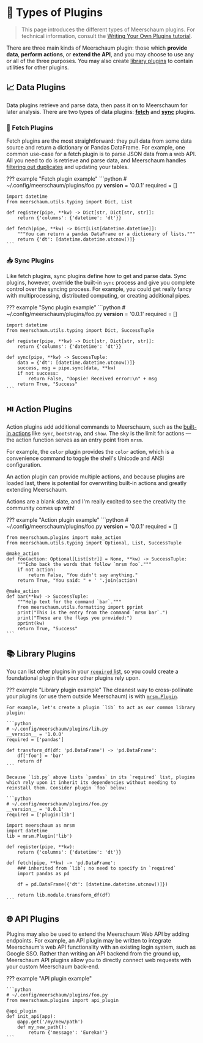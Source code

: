 # 🤔 Types of Plugins

> This page introduces the different types of Meerschaum plugins. For technical information, consult the [Writing Your Own Plugins tutorial](/reference/plugins/writing-plugins/).

There are three main kinds of Meerschaum plugin: those which **provide data**, **perform actions**, or **extend the API**, and you may choose to use any or all of the three purposes. You may also create [library plugins](#library-plugins) to contain utilities for other plugins.

## 📈 Data Plugins

Data plugins retrieve and parse data, then pass it on to Meerschaum for later analysis. There are two types of data plugins: [**fetch**](#fetch-plugins) and [**sync**](#sync-plugins) plugins.

### 🐶 Fetch Plugins

Fetch plugins are the most straightforward: they pull data from some data source and return a dictionary or Pandas DataFrame. For example, one common use-case for a fetch plugin is to parse JSON data from a web API. All you need to do is retrieve and parse data, and Meerschaum handles [filtering out duplicates](https://docs.meerschaum.io/#meerschaum.Pipe.filter_existing) and updating your tables.

??? example "Fetch plugin example"
    ```python
    # ~/.config/meerschaum/plugins/foo.py
    __version__ = '0.0.1'
    required = []

    import datetime
    from meerschaum.utils.typing import Dict, List

    def register(pipe, **kw) -> Dict[str, Dict[str, str]]:
        return {'columns': {'datetime': 'dt'}}

    def fetch(pipe, **kw) -> Dict[List[datetime.datetime]]:
        """You can return a pandas DataFrame or a dictionary of lists."""
        return {'dt': [datetime.datetime.utcnow()]}
    ```

### 📥 Sync Plugins

Like fetch plugins, sync plugins define how to get and parse data. Sync plugins, however, override the built-in `sync` process and give you complete control over the syncing process. For example, you could get really fancy with multiprocessing, distributed computing, or creating additional pipes.

??? example "Sync plugin example"
    ```python
    # ~/.config/meerschaum/plugins/foo.py
    __version__ = '0.0.1'
    required = []

    import datetime
    from meerschaum.utils.typing import Dict, SuccessTuple

    def register(pipe, **kw) -> Dict[str, Dict[str, str]]:
        return {'columns': {'datetime': 'dt'}}

    def sync(pipe, **kw) -> SuccessTuple:
        data = {'dt': [datetime.datetime.utcnow()]}
        success, msg = pipe.sync(data, **kw)
        if not success:
            return False, "Oopsie! Received error:\n" + msg
        return True, "Success"
    ```

## ⏯️ Action Plugins

Action plugins add additional commands to Meerschaum, such as the [built-in actions](/reference/actions) like `sync`, `bootstrap`, and `show`. The sky is the limit for actions ― the action function serves as an entry point from `mrsm`.

For example, the `color` plugin provides the `color` action, which is a convenience command to toggle the shell's Unicode and ANSI configuration.

An action plugin can provide multiple actions, and because plugins are loaded last, there is potential for overwriting built-in actions and greatly extending Meerschaum.

Actions are a blank slate, and I'm really excited to see the creativity the community comes up with!

??? example "Action plugin example"
    ```python
    # ~/.config/meerschaum/plugins/foo.py
    __version__ = '0.0.1'
    required = []

    from meerschaum.plugins import make_action
    from meerschaum.utils.typing import Optional, List, SuccessTuple

    @make_action
    def foo(action: Optional[List[str]] = None, **kw) -> SuccessTuple:
        """Echo back the words that follow `mrsm foo`."""
        if not action:
            return False, "You didn't say anything."
        return True, "You said: " + ' '.join(action)

    @make_action
    def bar(**kw) -> SuccessTuple:
        """Help text for the command `bar`."""
        from meerschaum.utils.formatting import pprint
        print("This is the entry from the command `mrsm bar`.")
        print("These are the flags you provided:")
        pprint(kw)
        return True, "Success"
    ```

## 📚 Library Plugins

You can list other plugins in your [`required` list](/reference/plugins/writing-plugins/), so you could create a foundational plugin that your other plugins rely upon.

??? example "Library plugin example"
    The cleanest way to cross-pollinate your plugins (or use them outside Meerschaum) is with [`mrsm.Plugin`](https://docs.meerschaum.io/#meerschaum.Plugin).

    For example, let's create a plugin `lib` to act as our common library plugin:

    ```python
    # ~/.config/meerschaum/plugins/lib.py
    __version__ = '1.0.0'
    required = ['pandas']

    def transform_df(df: 'pd.DataFrame') -> 'pd.DataFrame':
        df['foo'] = 'bar'
        return df
    ```

    Because `lib.py` above lists `pandas` in its `required` list, plugins which rely upon it inherit its dependencies without needing to reinstall them. Consider plugin `foo` below:

    ```python
    # ~/.config/meerschaum/plugins/foo.py
    __version__ = '0.0.1'
    required = ['plugin:lib']

    import meerschaum as mrsm
    import datetime
    lib = mrsm.Plugin('lib')

    def register(pipe, **kw):
        return {'columns': {'datetime': 'dt'}}

    def fetch(pipe, **kw) -> 'pd.DataFrame':
        ### inherited from `lib`; no need to specify in `required`
        import pandas as pd

        df = pd.DataFrame({'dt': [datetime.datetime.utcnow()]})

        return lib.module.transform_df(df)
    ```


## 🌐 API Plugins

Plugins may also be used to extend the Meerschaum Web API by adding endpoints. For example, an API plugin may be written to integrate Meerschaum's web API functionality with an existing login system, such as Google SSO. Rather than writing an API backend from the ground up, Meerschaum API plugins allow you to directly connect web requests with your custom Meerschaum back-end.

??? example "API plugin example"

    ```python
    # ~/.config/meerschaum/plugins/foo.py
    from meerschaum.plugins import api_plugin

    @api_plugin
    def init_api(app):
        @app.get('/my/new/path')
        def my_new_path():
            return {'message': 'Eureka!'}
    ```